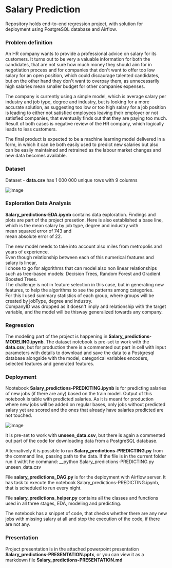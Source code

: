 # Salary Prediction
Repository holds end-to-end regression project, with solution for deployment using PostgreSQL database and Airflow. 

### Problem definition
An HR company wants to provide a professional advice on salary for its customers. It turns out to be very a valuable information for   both the candidates, that are not sure how much money they should aim for in negotiation process and for companies that don't want to   offer too low salary for an open position, which could discaurage talented candidates, but on the other hand they don't want to overpay  them, as unnecessarily high salaries mean smaller budget for other companies expenses.  

The company is currently using a simple model, which is average salary per industry and job type, degree and industry, but is looking   for a more accurate solution, as suggesting too low or too high salary for a job position is leading to either not satisfied employees   leaving their employer or not satisfied companies, that eventually finds out that they are paying too much. Result of both cases is   negative review of the HR company, which logically leads to less customers.  

The final product is expected to be a machine learning model delivered in a form, in which it can be both easily used to predict new   salaries but also can be easily maintained and retrained as the labour market changes and new data becomes available.  

### Dataset
Dataset - __data.csv__ has 1 000 000 unique rows with 9 columns

![image](https://user-images.githubusercontent.com/31499140/79072827-788abc80-7ce3-11ea-8f89-3ce8229b1d8f.png)

### Exploration Data Analysis
__Salary_predictions-EDA.ipynb__ contains data exploration. Findings and plots are part of the project presetion. Here is also established a base line, which is the mean salary by job type, degree and industry with  
mean squared error of 743 and  
mean absolute error of 22.

The new model needs to take into account also miles from metropolis and years of experience.  
Even though relationship between each of this numerical features and salary is linear,   
I chose to go for algorithms that can model also non linear relationships such as tree-based models: Decision Trees, Random Forest and Gradient Boosted Trees.  
The challenge is not in feature selection in this case, but in generating new features, to help the algorithms to see the patterns among categories.    
For this I used summary statistics of each group, where groups will be created by jobType, degree and industry.  
CompanyID was dropped as it doesn't imply and relationship with the target variable, and the model will be thisway generalized towards any company.  


### Regression
The modeling part of the project is happening in __Salary_predictions-MODELING.ipynb__. The dataset notebook is pre-set to work with the __data.csv__, but for production there is a commented out part in cell with input parameters with details to download and save the data to a Postgresql database alongside with the model, categorical variables encoders, selected features and generated features.  

### Deployment
Nootebook __Salary_predictions-PREDICTING.ipynb__ is for predicting salaries of new jobs (if there are any) based on the train model.
Output of this notebook is table with predicted salaries. As it is meant for production where new jobs will be added on regular bases,
only jobs without predicted salary yet are scored and the ones that already have salaries predicted are not touched.  


![image](https://user-images.githubusercontent.com/31499140/79073193-76c1f880-7ce5-11ea-9403-7fa924063199.png)


It is pre-set to work with __unseen_data.csv__, but there is again a commented out part of the code for downloading data from a PostgreSQL database.

Alternatively it is possible to run __Salary_predictions-PREDICTING.py__ from the command line, passing path to the data.
If the file is in the current folder run it witht he command:
__python Salary_predictions-PREDICTING.py unseen_data.csv

File __salary_predictions_DAG.py__ is for the deployment with Airflow server. It has task to execute the notebook Salary_predictions-PREDICTING.ipynb, that is scheduled to run every night.

File __salary_predictions_helper.py__ contains all the classes and functions used in all three stages, EDA, modeling and predicting.

The notebook has a snippet of code, that checks whether there are any new jobs with missing salary at all and stop the execution of the code, if there are not any.

### Presentation 
Project presentation is in the attached powerpoint presentation __Salary_predictions-PRESENTATION.pptx__, or you can view it as a markdown file __Salary_predictions-PRESENTATION.md__ 




